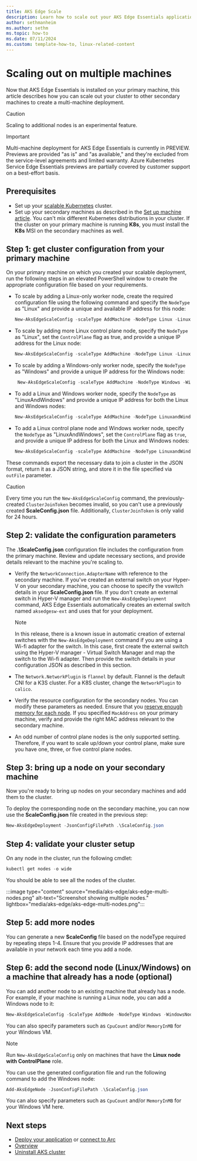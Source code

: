 ```yaml
---
title: AKS Edge Scale
description: Learn how to scale out your AKS Edge Essentials applications to multiple nodes.
author: sethmanheim
ms.author: sethm
ms.topic: how-to
ms.date: 07/11/2024
ms.custom: template-how-to, linux-related-content
---
```


# Scaling out on multiple machines

Now that AKS Edge Essentials is installed on your primary machine, this article describes how you can scale out your cluster to other secondary machines to create a multi-machine deployment.

> [!CAUTION]
> Scaling to additional nodes is an experimental feature.
>
> > [!IMPORTANT]
> Multi-machine deployment for AKS Edge Essentials is currently in PREVIEW. Previews are provided "as is" and "as available," and they're excluded from the service-level agreements and limited warranty. Azure Kubernetes Service Edge Essentials previews are partially covered by customer support on a best-effort basis.


## Prerequisites

- Set up your [scalable Kubernetes](aks-edge-howto-multi-node-deployment.md) cluster.
- Set up your secondary machines as described in the [Set up machine article](aks-edge-howto-setup-machine.md). You can't mix different Kubernetes distributions in your cluster. If the cluster on your primary machine is running **K8s**, you must install the **K8s** MSI on the secondary machines as well.

## Step 1: get cluster configuration from your primary machine

On your primary machine on which you created your scalable deployment, run the following steps in an elevated PowerShell window to create the appropriate configuration file based on your requirements.

- To scale by adding a Linux-only worker node, create the required configuration file using the following command and specify the `NodeType` as "Linux" and provide a unique and available IP address for this node:

    ```powershell
    New-AksEdgeScaleConfig -scaleType AddMachine -NodeType Linux -LinuxNodeIp x.x.x.x -outFile .\ScaleConfig.json | Out-Null
    ```

- To scale by adding more Linux control plane node, specify the `NodeType` as "Linux", set the `ControlPlane` flag as true, and provide a unique IP address for the Linux node:

    ```powershell
    New-AksEdgeScaleConfig -scaleType AddMachine -NodeType Linux -LinuxNodeIp x.x.x.x -ControlPlane -outFile .\ScaleConfig.json | Out-Null
    ```

- To scale by adding a Windows-only worker node, specify the `NodeType` as "Windows" and provide a unique IP address for the Windows node:

   ```powershell
    New-AksEdgeScaleConfig -scaleType AddMachine -NodeType Windows -WindowsNodeIp x.x.x.x -outFile .\ScaleConfig.json | Out-Null
    ```

- To add a Linux and Windows worker node, specify the `NodeType` as "LinuxAndWindows" and provide a unique IP address for both the Linux and Windows nodes:

    ```powershell
    New-AksEdgeScaleConfig -scaleType AddMachine -NodeType LinuxandWindows -LinuxNodeIp x.x.x.x -WindowsNodeIp x.x.x.x -outFile .\ScaleConfig.json | Out-Null
    ```

- To add a Linux control plane node and Windows worker node, specify the `NodeType` as "LinuxAndWindows", set the `ControlPlane` flag as `true`, and provide a unique IP address for both the Linux and Windows nodes:

    ```powershell
    New-AksEdgeScaleConfig -scaleType AddMachine -NodeType LinuxandWindows -LinuxNodeIp x.x.x.x -WindowsNodeIp x.x.x.x  -ControlPlane -outFile .\ScaleConfig.json | Out-Null
    ```

These commands export the necessary data to join a cluster in the JSON format, return it as a JSON string, and store it in the file specified via `outFile` parameter.

> [!CAUTION]
> Every time you run the `New-AksEdgeScaleConfig` command, the previously-created `ClusterJoinToken` becomes invalid, so you can't use a previously created **ScaleConfig.json** file. Additionally, `ClusterJoinToken` is only valid for 24 hours.

## Step 2: validate the configuration parameters

The **.\ScaleConfig.json** configuration file includes the configuration from the primary machine. Review and update necessary sections, and provide details relevant to the machine you're scaling to.

- Verify the `NetworkConnection.AdapterName` with reference to the secondary machine. If you've created an external switch on your Hyper-V on your secondary machine, you can choose to specify the vswitch details in your **ScaleConfig.json** file. If you don't create an external switch in Hyper-V manager and run the `New-AksEdgeDeployment` command, AKS Edge Essentials automatically creates an external switch named `aksedgesw-ext` and uses that for your deployment.

    > [!NOTE]
    > In this release, there is a known issue in automatic creation of external switches with the `New-AksEdgeDeployment` command if you are using a Wi-fi adapter for the switch. In this case, first create the external switch using the Hyper-V manager - Virtual Switch Manager and map the switch to the Wi-fi adapter. Then provide the switch details in your configuration JSON as described in this section.

- The `Network.NetworkPlugin` is `flannel` by default. Flannel is the default CNI for a K3S cluster. For a K8S cluster, change the `NetworkPlugin` to `calico`.
- Verify the resource configuration for the secondary nodes. You can modify these parameters as needed. Ensure that you [reserve enough memory for each node](./aks-edge-concept-clusters-nodes.md). If you specified `MacAddress` on your primary machine, verify and provide the right MAC address relevant to the secondary machine.

- An odd number of control plane nodes is the only supported setting. Therefore, if you want to scale up/down your control plane, make sure you have one, three, or five control plane nodes.

## Step 3: bring up a node on your secondary machine

Now you're ready to bring up nodes on your secondary machines and add them to the cluster.

To deploy the corresponding node on the secondary machine, you can now use the **ScaleConfig.json** file created in the previous step:

```powershell
New-AksEdgeDeployment -JsonConfigFilePath .\ScaleConfig.json
```

## Step 4: validate your cluster setup

On any node in the cluster, run the following cmdlet:

```powershell
kubectl get nodes -o wide
```

You should be able to see all the nodes of the cluster.

:::image type="content" source="media/aks-edge/aks-edge-multi-nodes.png" alt-text="Screenshot showing multiple nodes." lightbox="media/aks-edge/aks-edge-multi-nodes.png":::

## Step 5: add more nodes

You can generate a new **ScaleConfig** file based on the nodeType required by repeating steps 1-4. Ensure that you provide IP addresses that are available in your network each time you add a node.

## Step 6: add the second node (Linux/Windows) on a machine that already has a node (optional)

You can add another node to an existing machine that already has a node. For example, if your machine is running a Linux node, you can add a Windows node to it:

```powershell
New-AksEdgeScaleConfig -ScaleType AddNode -NodeType Windows -WindowsNodeIp "xxx" -outFile .\ScaleConfig.json | Out-Null
```

You can also specify parameters such as `CpuCount` and/or `MemoryInMB` for your Windows VM.

> [!NOTE]
> Run `New-AksEdgeScaleConfig` only on machines that have the **Linux node with ControlPlane** role.

You can use the generated configuration file and run the following command to add the Windows node:

```powershell
Add-AksEdgeNode -JsonConfigFilePath .\ScaleConfig.json
```

You can also specify parameters such as `CpuCount` and/or `MemoryInMB` for your Windows VM here.

## Next steps

- [Deploy your application](aks-edge-howto-deploy-app.md) or [connect to Arc](aks-edge-howto-connect-to-arc.md)
- [Overview](aks-edge-overview.md)
- [Uninstall AKS cluster](aks-edge-howto-uninstall.md)
